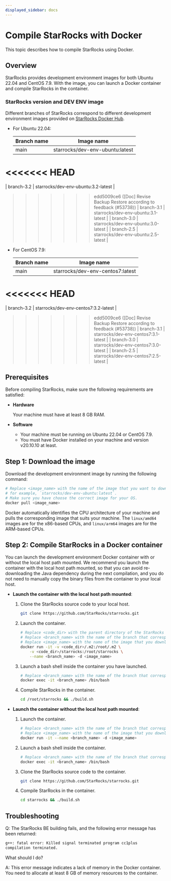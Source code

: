 ```yaml
---
displayed_sidebar: docs
---
```


# Compile StarRocks with Docker

This topic describes how to compile StarRocks using Docker.

## Overview

StarRocks provides development environment images for both Ubuntu 22.04 and CentOS 7.9. With the image, you can launch a Docker container and compile StarRocks in the container.

### StarRocks version and DEV ENV image

Different branches of StarRocks correspond to different development environment images provided on [StarRocks Docker Hub](https://hub.docker.com/u/starrocks).

- For Ubuntu 22.04:

  | **Branch name** | **Image name**              |
  | --------------- | ----------------------------------- |
  | main            | starrocks/dev-env-ubuntu:latest     |
<<<<<<< HEAD
=======
  | branch-3.2      | starrocks/dev-env-ubuntu:3.2-latest |
>>>>>>> edd5009ce6 ([Doc] Revise Backup Restore according to feedback (#53738))
  | branch-3.1      | starrocks/dev-env-ubuntu:3.1-latest |
  | branch-3.0      | starrocks/dev-env-ubuntu:3.0-latest |
  | branch-2.5      | starrocks/dev-env-ubuntu:2.5-latest |

- For CentOS 7.9:

  | **Branch name** | **Image name**                       |
  | --------------- | ------------------------------------ |
  | main            | starrocks/dev-env-centos7:latest     |
<<<<<<< HEAD
=======
  | branch-3.2      | starrocks/dev-env-centos7:3.2-latest |
>>>>>>> edd5009ce6 ([Doc] Revise Backup Restore according to feedback (#53738))
  | branch-3.1      | starrocks/dev-env-centos7:3.1-latest |
  | branch-3.0      | starrocks/dev-env-centos7:3.0-latest |
  | branch-2.5      | starrocks/dev-env-centos7:2.5-latest |

## Prerequisites

Before compiling StarRocks, make sure the following requirements are satisfied:

- **Hardware**

  Your machine must have at least 8 GB RAM.

- **Software**

  - Your machine must be running on Ubuntu 22.04 or CentOS 7.9.
  - You must have Docker installed on your machine and version v20.10.10 at least.

## Step 1: Download the image

Download the development environment image by running the following command:

```Bash
# Replace <image_name> with the name of the image that you want to download, 
# for example, `starrocks/dev-env-ubuntu:latest`.
# Make sure you have choose the correct image for your OS.
docker pull <image_name>
```

Docker automatically identifies the CPU architecture of your machine and pulls the corresponding image that suits your machine. The `linux/amd64` images are for the x86-based CPUs, and `linux/arm64` images are for the ARM-based CPUs.

## Step 2: Compile StarRocks in a Docker container

You can launch the development environment Docker container with or without the local host path mounted. We recommend you launch the container with the local host path mounted, so that you can avoid re-downloading the Java dependency during the next compilation, and you do not need to manually copy the binary files from the container to your local host.

- **Launch the container with the local host path mounted**:

  1. Clone the StarRocks source code to your local host.

     ```Bash
     git clone https://github.com/StarRocks/starrocks.git
     ```

  2. Launch the container.

     ```Bash
     # Replace <code_dir> with the parent directory of the StarRocks source code directory.
     # Replace <branch_name> with the name of the branch that corresponds to the image name.
     # Replace <image_name> with the name of the image that you downloaded.
     docker run -it -v <code_dir>/.m2:/root/.m2 \
         -v <code_dir>/starrocks:/root/starrocks \
         --name <branch_name> -d <image_name>
     ```

  3. Launch a bash shell inside the container you have launched.

     ```Bash
     # Replace <branch_name> with the name of the branch that corresponds to the image name.
     docker exec -it <branch_name> /bin/bash
     ```

  4. Compile StarRocks in the container.

     ```Bash
     cd /root/starrocks && ./build.sh
     ```

- **Launch the container without the local host path mounted**:

  1. Launch the container.

     ```Bash
     # Replace <branch_name> with the name of the branch that corresponds to the image name.
     # Replace <image_name> with the name of the image that you downloaded.
     docker run -it --name <branch_name> -d <image_name>
     ```

  2. Launch a bash shell inside the container.

     ```Bash
     # Replace <branch_name> with the name of the branch that corresponds to the image name.
     docker exec -it <branch_name> /bin/bash
     ```

  3. Clone the StarRocks source code to the container.

     ```Bash
     git clone https://github.com/StarRocks/starrocks.git
     ```

  4. Compile StarRocks in the container.

     ```Bash
     cd starrocks && ./build.sh
     ```

## Troubleshooting

Q: The StarRocks BE building fails, and the following error message has been returned:

```Bash
g++: fatal error: Killed signal terminated program cc1plus
compilation terminated.
```

What should I do?

A: This error message indicates a lack of memory in the Docker container. You need to allocate at least 8 GB of memory resources to the container.

